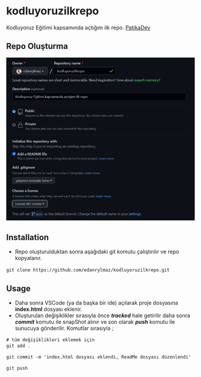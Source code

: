 # kodluyoruzilkrepo
Kodluyoruz Eğitimi kapsamında açtığım ilk repo. 
[PatikaDev](https://www.patika.dev/tr)
## Repo Oluşturma
![Image](image/kodluyoruzilkrepo.png)
## Installation
* Repo oluşturulduktan sonra aşağıdaki git komutu çalıştırılır ve repo kopyalanır.

``` git clone https://github.com/edanrylmaz/kodluyoruzilkrepo.git ```

## Usage
* Daha sonra VSCode (ya da başka bir ide) açılarak proje dosyasına **index.html** dosyası eklenir.
* Oluşturulan değişiklikler sırasıyla önce ***tracked*** hale getirilir daha sonra ***commit*** komutu ile snapShot alınır ve son olarak ***push*** komutu ile sunucuya gönderilir. Komutlar sırasıyla ;

```
# tüm değişiklikleri eklemek için
git add . 
```
```
git commit -m 'index.html dosyası eklendi, ReadMe dosyası düzenlendi' 
```
```
git push
```
